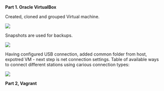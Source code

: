 **Part 1. Oracle VirtualBox**

 Created, cloned and grouped Virtual machine.

<img src="https://github.com/HighLandner/DevOps_online_Kharkiv_2021Q1/blob/develop/m2/task2.1/images/VirtualBox/Cloned%20and%20grouped.png"/>

Snapshots are used for backups.

<img src="https://github.com/HighLandner/DevOps_online_Kharkiv_2021Q1/blob/develop/m2/task2.1/images/VirtualBox/Snapshots.png"/>

 Having configured USB connection, added common folder from host, expotred VM - next step is net connection settings. Table of available ways to connect different stations using carious connection types:

<img src="https://github.com/HighLandner/DevOps_online_Kharkiv_2021Q1/blob/develop/m2/task2.1/images/VirtualBox/Connect.png"/>

**Part 2, Vagrant**

